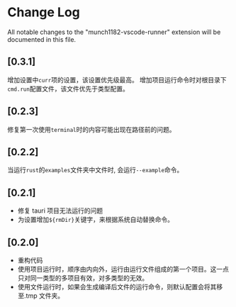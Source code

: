 # Change Log

All notable changes to the "munch1182-vscode-runner" extension will be documented in this file.

## [0.3.1]

增加设置中`curr`项的设置，该设置优先级最高。
增加项目运行命令时对根目录下`cmd.run`配置文件，该文件优先于类型配置。

## [0.2.3]

修复第一次使用`terminal`时的内容可能出现在路径前的问题。

## [0.2.2]

当运行`rust`的`examples`文件夹中文件时, 会运行`--example`命令。

## [0.2.1]

- 修复 tauri 项目无法运行的问题
- 为设置增加`${rmDir}`关键字，来根据系统自动替换命令。

## [0.2.0]

- 重构代码
- 使用项目运行时，顺序由内向外，运行由运行文件组成的第一个项目。这一点只对同一类型的多项目有效，对多类型的无效。
- 使用文件运行时，如果会生成编译后文件的运行命令，则默认配置会将其移至.tmp 文件夹。
